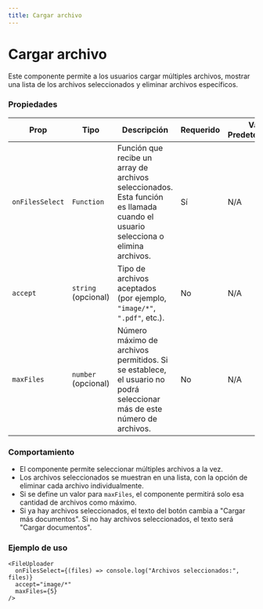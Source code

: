 ```yaml
---
title: Cargar archivo
---
```


# Cargar archivo

Este componente permite a los usuarios cargar múltiples archivos, mostrar una lista de los archivos seleccionados y eliminar archivos específicos.

### Propiedades

| Prop            | Tipo                | Descripción                                                                                                                     | Requerido | Valor Predeterminado |
| --------------- | ------------------- | ------------------------------------------------------------------------------------------------------------------------------- | --------- | -------------------- |
| `onFilesSelect` | `Function`          | Función que recibe un array de archivos seleccionados. Esta función es llamada cuando el usuario selecciona o elimina archivos. | Sí        | N/A                  |
| `accept`        | `string` (opcional) | Tipo de archivos aceptados (por ejemplo, `"image/*"`, `".pdf"`, etc.).                                                          | No        | N/A                  |
| `maxFiles`      | `number` (opcional) | Número máximo de archivos permitidos. Si se establece, el usuario no podrá seleccionar más de este número de archivos.          | No        | N/A                  |

### Comportamiento

- El componente permite seleccionar múltiples archivos a la vez.
- Los archivos seleccionados se muestran en una lista, con la opción de eliminar cada archivo individualmente.
- Si se define un valor para `maxFiles`, el componente permitirá solo esa cantidad de archivos como máximo.
- Si ya hay archivos seleccionados, el texto del botón cambia a "Cargar más documentos". Si no hay archivos seleccionados, el texto será "Cargar documentos".

### Ejemplo de uso

```tsx
<FileUploader
  onFilesSelect={(files) => console.log("Archivos seleccionados:", files)}
  accept="image/*"
  maxFiles={5}
/>
```
